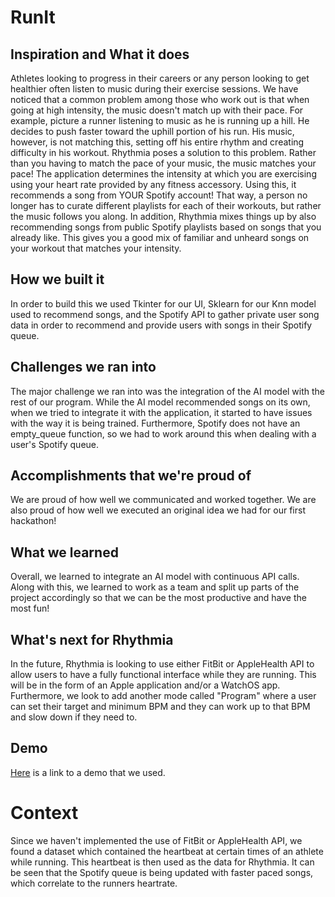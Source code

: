 # RunIt

## Inspiration and What it does
Athletes looking to progress in their careers or any person looking to get healthier often listen to music during their exercise sessions. We have noticed that a common problem among those who work out is that when going at high intensity, the music doesn't match up with their pace. For example, picture a runner listening to music as he is running up a hill. He decides to push faster toward the uphill portion of his run. His music, however, is not matching this, setting off his entire rhythm and creating difficulty in his workout. Rhythmia poses a solution to this problem. Rather than you having to match the pace of your music, the music matches your pace!  The application determines the intensity at which you are exercising using your heart rate provided by any fitness accessory. Using this, it recommends a song from YOUR Spotify account! That way, a person no longer has to curate different playlists for each of their workouts, but rather the music follows you along. In addition, Rhythmia mixes things up by also recommending songs from public Spotify playlists based on songs that you already like. This gives you a good mix of familiar and unheard songs on your workout that matches your intensity. 


## How we built it
In order to build this we used Tkinter for our UI, Sklearn for our Knn model used to recommend songs, and the Spotify API to gather private user song data in order to recommend and provide users with songs in their Spotify queue. 
## Challenges we ran into

The major challenge we ran into was the integration of the AI model with the rest of our program. While the AI model recommended songs on its own, when we tried to integrate it with the application, it started to have issues with the way it is being trained.  Furthermore, Spotify does not have an empty_queue function, so we had to work around this when dealing with a user's Spotify queue.

## Accomplishments that we're proud of
We are proud of how well we communicated and worked together. We are also proud of how well we executed an original idea we had for our first hackathon!

## What we learned
Overall, we learned to integrate an AI model with continuous API calls.  Along with this, we learned to work as a team and split up parts of the project accordingly so that we can be the most productive and have the most fun!

## What's next for Rhythmia

In the future, Rhythmia is looking to use either FitBit or AppleHealth API to allow users to have a fully functional interface while they are running. This will be in the form of an Apple application and/or a WatchOS app. Furthermore, we look to add another mode called "Program" where a user can set their target and minimum BPM and they can work up to that BPM and slow down if they need to. 

## Demo
[Here](https://www.youtube.com/watch?v=27Py8e6_Csk) is a link to a demo that we used.

# Context
Since we haven't implemented the use of FitBit or AppleHealth API, we found a dataset which contained the heartbeat at certain times of an athlete while running. This heartbeat is then used as the data for Rhythmia. It can be seen that the Spotify queue is being updated with faster paced songs, which correlate to the runners heartrate.
